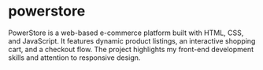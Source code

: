 # powerstore
PowerStore is a web-based e-commerce platform built with HTML, CSS, and JavaScript. It features dynamic product listings, an interactive shopping cart, and a checkout flow. The project highlights my front-end development skills and attention to responsive design.
